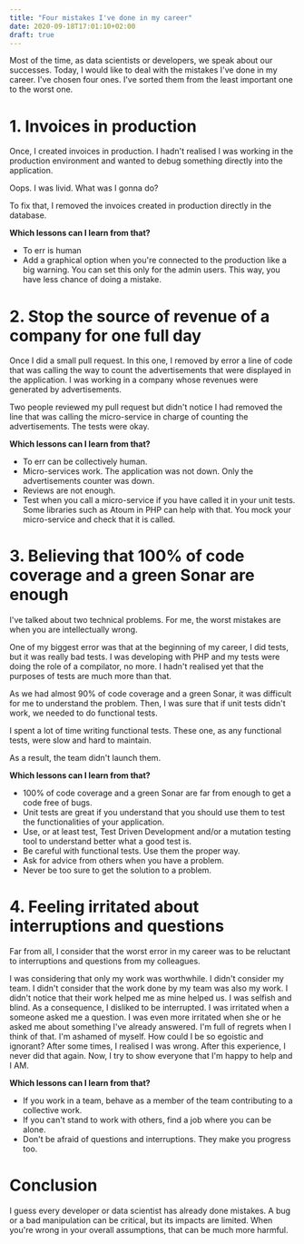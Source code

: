 ```yaml
---
title: "Four mistakes I've done in my career"
date: 2020-09-18T17:01:10+02:00
draft: true
---
```


Most of the time, as data scientists or developers, we speak about our successes. Today, I would like to deal with the mistakes I've done in my career. 
I've chosen four ones. I've sorted them from the least important one to the worst one.

# 1. Invoices in production
Once, I created invoices in production. I hadn't realised I was working in the production environment and wanted to debug something directly into the application.

Oops. I was livid. What was I gonna do?

To fix that, I removed the invoices created in production directly in the database.

**Which lessons can I learn from that?**

- To err is human
- Add a graphical option when you're connected to the production like a big warning. You can set this only for the admin users. This way, you have less chance of doing a mistake.

# 2. Stop the source of revenue of a company for one full day

Once I did a small pull request. In this one, I removed by error a line of code that was calling the way to count the advertisements that were displayed in the application. I was working in a company whose revenues were generated by advertisements.

Two people reviewed my pull request but didn't notice I had removed the line that was calling the micro-service in charge of counting the advertisements. The tests were okay.
 
 **Which lessons can I learn from that?**
 
 - To err can be collectively human.
 - Micro-services work. The application was not down. Only the advertisements counter was down.
 - Reviews are not enough.
 - Test when you call a micro-service if you have called it in your unit tests. Some libraries such as Atoum in PHP can help with that. You mock your micro-service and check that it is called.

# 3. Believing that 100% of code coverage and a green Sonar are enough
I've talked about two technical problems. For me, the worst mistakes are when you are intellectually wrong.

One of my biggest error was that at the beginning of my career, I did tests, but it was really bad tests. I was developing with PHP and my tests were doing the role of a compilator, no more. I hadn't realised yet that the purposes of tests are much more than that. 

As we had almost 90% of code coverage and a green Sonar, it was difficult for me to understand the problem. Then, I was sure that if unit tests didn't work, we needed to do functional tests.

I spent a lot of time writing functional tests. These one, as any functional tests, were slow and hard to maintain.

As a result, the team didn't launch them.

 **Which lessons can I learn from that?**
 - 100% of code coverage and a green Sonar are far from enough to get a code free of bugs.
 - Unit tests are great if you understand that you should use them to test the functionalities of your application.
 - Use, or at least test, Test Driven Development and/or a mutation testing tool to understand better what a good test is.
 - Be careful with functional tests. Use them the proper way.
 - Ask for advice from others when you have a problem.
 - Never be too sure to get the solution to a problem.

# 4. Feeling irritated about interruptions and questions
Far from all, I consider that the worst error in my career was to be reluctant to interruptions and questions from my colleagues. 

I was considering that only my work was worthwhile. I didn't consider my team. I didn't consider that the work done by my team was also my work.
I didn't notice that their work helped me as mine helped us. I was selfish and blind. As a consequence, I disliked to be interrupted. I was irritated when a someone asked me a question. I was even more irritated when she or he asked me about something I've already answered. I'm full of regrets when I think of that. I'm ashamed of myself. How could I be so egoistic and ignorant? After some times, I realised I was wrong. After this experience, I never did that again. Now, I try to show everyone that I'm happy to help and I AM.

 **Which lessons can I learn from that?**
 - If you work in a team, behave as a member of the team contributing to a collective work.
 - If you can't stand to work with others, find a job where you can be alone.
 - Don't be afraid of questions and interruptions. They make you progress too.

# Conclusion

I guess every developer or data scientist has already done mistakes. A bug or a bad manipulation can be critical, but its impacts are limited. When you're wrong in your overall assumptions, that can be much more harmful.
